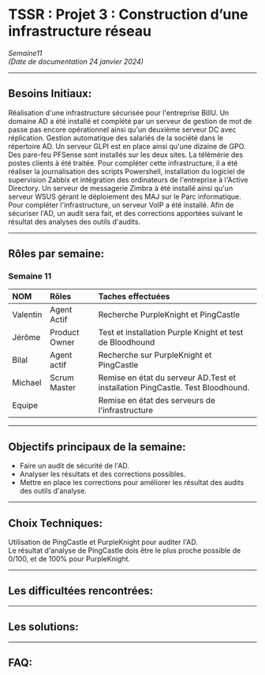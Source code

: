 # TSSR : Projet 3 : Construction d’une infrastructure réseau

_Semaine11_  
_(Date de documentation 24 janvier 2024)_
________

## **Besoins Initiaux:**

Réalisation d'une infrastructure sécurisée pour l'entreprise BillU. Un domaine AD a été installé et complété par un serveur de gestion de mot de passe pas encore opérationnel ainsi qu'un deuxième serveur DC avec réplication. Gestion automatique des salariés de la société dans le répertoire AD. Un serveur GLPI est en place ainsi qu'une dizaine de GPO. Des pare-feu PFSense sont installés sur les deux sites. La télémérie des postes clients à été traitée. Pour compléter cette infrastructure, il a été réaliser la journalisation des scripts Powershell, 
installation du logiciel de supervision Zabbix et intégration des ordinateurs de l'entreprise à l'Active Directory. Un serveur de messagerie Zimbra à été installé ainsi qu'un serveur WSUS
gérant le déploiement des MAJ sur le Parc informatique. Pour compléter l'infrastructure, un serveur VoIP a été installé. Afin de sécuriser l'AD, un audit sera fait, et des corrections apportées suivant le résultat des analyses des outils d'audits.

_________
## **Rôles par semaine:**

### Semaine 11 
| NOM | Rôles | Taches effectuées |
| :-- |:----- | :---------- |
| Valentin | Agent Actif | Recherche PurpleKnight et PingCastle |
| Jérôme  | Product Owner | Test et installation Purple Knight et test de Bloodhound |
| Bilal | Agent actif | Recherche sur PurpleKnight et PingCastle |
| Michael | Scrum Master | Remise en état du serveur AD.Test et installation PingCastle. Test Bloodhound. |
| Equipe |  | Remise en état des serveurs de l'infrastructure |

__________
## **Objectifs principaux de la semaine:**
- Faire un audit de sécurité de l'AD.
- Analyser les résultats et des corrections possibles.
- Mettre en place les corrections pour améliorer les résultat des audits des outils d'analyse.
___________

## **Choix Techniques:**
Utilisation de PingCastle et PurpleKnight pour auditer l'AD.  
Le résultat d'analyse de PingCastle dois être le plus proche possible de 0/100, et de 100% pour PurpleKnight.

____________
## **Les difficultées rencontrées:** 

_____________

## **Les solutions:**

________________
## **FAQ:**
